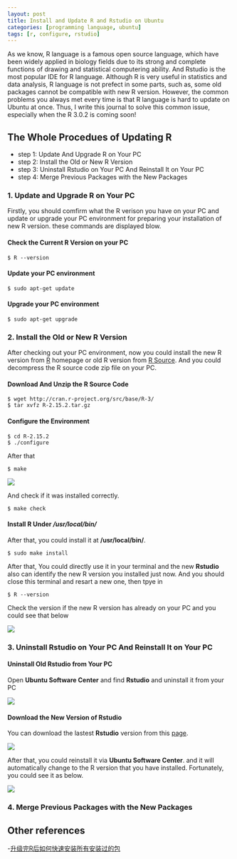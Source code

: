```yaml
---
layout: post
title: Install and Update R and Rstudio on Ubuntu
categories: [programming language, ubuntu]
tags: [r, configure, rstudio]
---
```


As we know, R language is a famous open source language, which have been widely applied in biology fields due to its strong and complete functions of drawing and statistical computering ability. And Rstudio is the most popular IDE for R language. Although R is very useful in statistics and data analysis, R language is not prefect in some parts, such as, some old packages cannot be compatible with new R version. However, the common problems you always met every time is that R language is hard to update on Ubuntu at once. Thus, I write this journal to solve this common issue, especially when the R 3.0.2 is coming soon! 

## The Whole Procedues of Updating R

- step 1: Update And Upgrade R on Your PC
- step 2: Install the Old or New R Version
- step 3: Uninstall Rstudio on Your PC And Reinstall It on Your PC
- step 4: Merge Previous Packages with the New Packages 

### 1. Update and Upgrade R on Your PC

Firstly, you should comfirm what the R verison you have on your PC and update or upgrade your PC environment for preparing your installation of new R version. these commands are displayed blow.

#### Check the Current R Version on your PC
```
$ R --version 
```
#### Update your PC environment
```
$ sudo apt-get update 
```
#### Upgrade your PC environment
```
$ sudo apt-get upgrade
```

### 2. Install the Old or New R Version
After checking out your PC environment, now you could install the new R version from [R](http://cran.rstudio.com/) homepage or old R version from [R Source](http://cran.r-project.org/sources.html). And you could decompress the R source code zip file on your PC.

#### Download And Unzip the R Source Code
```
$ wget http://cran.r-project.org/src/base/R-3/
$ tar xvfz R-2.15.2.tar.gz
```
#### Configure the Environment 
```
$ cd R-2.15.2
$ ./configure
```
After that

```
$ make
```
![](http://i.imgur.com/EsMVc44.png)

And check if it was installed correctly.

```
$ make check
```
#### Install R Under */usr/local/bin/* 

After that, you could install it at **/usr/local/bin/**.

```
$ sudo make install
```
After that, You could directly use it in your terminal and the new **Rstudio** also can identify the new R version you installed just now. And you should close this terminal and resart a new one, then tpye in 

```
$ R --version
```
Check the version if the new R version has already on your PC and you could see that below

![](http://i.imgur.com/8U6lsLp.png)

### 3. Uninstall Rstudio on Your PC And Reinstall It on Your PC

#### Uninstall Old Rstudio from Your PC

Open **Ubuntu Software Center** and find **Rstudio** and uninstall it from your PC

![](http://i.imgur.com/rFBcNzH.png)

#### Download the New Version of Rstudio

You can download the lastest **Rstudio** version from this [page](http://www.rstudio.com/ide/download/desktop).

![](http://i.imgur.com/pYhLnnw.png)

After that, you could reinstall it via **Ubuntu Software Center**. and it will automatically change to the R version that you have installed. Fortunately, you could see it as below.

![](http://i.imgur.com/gM70JYv.png)

### 4. Merge Previous Packages with the New Packages

## Other references

-[升级完R后如何快速安装所有安装过的包](http://pgfe.umassmed.edu/ou/archives/3113)
